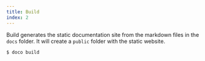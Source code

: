 ```yaml
---
title: Build
index: 2
---
```


Build generates the static documentation site from the markdown files in the `docs` folder. It will create a `public` folder with the static website.


```sh
$ doco build
```